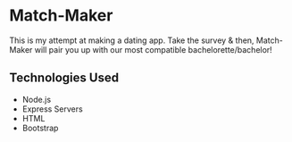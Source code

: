 # Match-Maker

This is my attempt at making a dating app. Take the survey & then, Match-Maker will pair you up with our most compatible bachelorette/bachelor!

## Technologies Used
* Node.js
* Express Servers
* HTML
* Bootstrap
